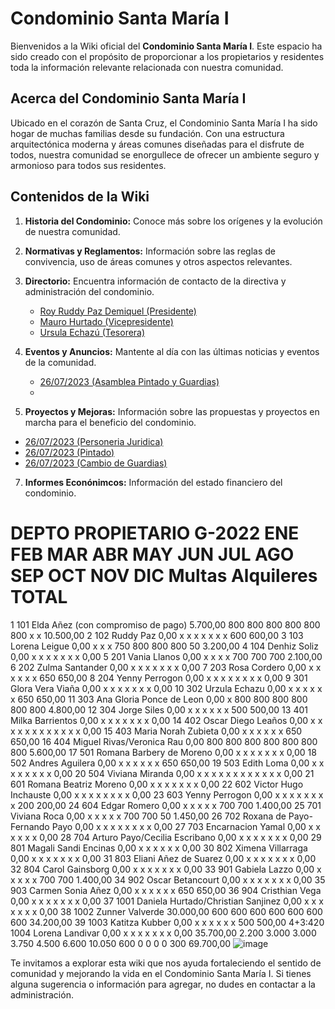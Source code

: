 # Condominio Santa María I



Bienvenidos a la Wiki oficial del **Condominio Santa María I**. Este espacio ha sido creado con el propósito de proporcionar a los propietarios y residentes toda la información relevante relacionada con nuestra comunidad.


## Acerca del Condominio Santa María I

Ubicado en el corazón de Santa Cruz, el Condominio Santa María I ha sido hogar de muchas familias desde su fundación. Con una estructura arquitectónica moderna y áreas comunes diseñadas para el disfrute de todos, nuestra comunidad se enorgullece de ofrecer un ambiente seguro y armonioso para todos sus residentes.


## Contenidos de la Wiki

1. **Historia del Condominio:** Conoce más sobre los orígenes y la evolución de nuestra comunidad.
2. **Normativas y Reglamentos:** Información sobre las reglas de convivencia, uso de áreas comunes y otros aspectos relevantes.
3. **Directorio:** Encuentra información de contacto de la directiva y administración del condominio.
    - [Roy Ruddy Paz Demiquel (Presidente)](https://github.com/Condominio-Santa-Maria/.github/wiki/Presidente)
    - [Mauro Hurtado (Vicepresidente)](https://github.com/Condominio-Santa-Maria/.github/wiki/Vicepresidente)
    - [Ursula Echazú (Tesorera)](https://github.com/Condominio-Santa-Maria/.github/wiki/Tesorero)

5. **Eventos y Anuncios:** Mantente al día con las últimas noticias y eventos de la comunidad.
    - [26/07/2023 (Asamblea Pintado y Guardias)](https://github.com/Condominio-Santa-Maria/.github/wiki/Asamblea26072023)
    - 
7. **Proyectos y Mejoras:** Información sobre las propuestas y proyectos en marcha para el beneficio del condominio.

- [26/07/2023 (Personeria Juridica)](https://github.com/Condominio-Santa-Maria/.github/wiki/PersoneriaJuridica)
- [26/07/2023 (Pintado)](https://github.com/Condominio-Santa-Maria/.github/wiki/Pintado26072023)
- [26/07/2023 (Cambio de Guardias)](https://github.com/Condominio-Santa-Maria/.github/wiki/CambioGuardias26072023)

 7. **Informes Econónimcos:** Información del estado financiero del condominio.

#	DEPTO	PROPIETARIO	G-2022	ENE	FEB	MAR	ABR	MAY	JUN	JUL	AGO	SEP	OCT	NOV	DIC	Multas Alquileres	TOTAL
1	101	Elda Añez (con compromiso de pago)	5.700,00	800	800	800	800	800	800	x	x						10.500,00
2	102	Ruddy Paz	0,00	x	x	x	x	x	x	x	600						600,00
3	103	Lorena Leigue	0,00	x	x	x	750	800	800	800						50	3.200,00
4	104	Denhiz Soliz	0,00	x	x	x	x	x	x	x							0,00
5	201	Vania Llanos	0,00	x	x	x	x	700	700	700							2.100,00
6	202	Zulma Santander	0,00	x	x	x	x	x	x	x							0,00
7	203	Rosa Cordero	0,00	x	x	x	x	x	x	650							650,00
8	204	Yenny Perrogon	0,00	x	x	x	x	x	x	x	x						0,00
9	301	Glora Vera Viaña	0,00	x	x	x	x	x	x	x							0,00
10	302	Urzula Echazu	0,00	x	x	x	x	x	x	650							650,00
11	303	Ana Gloria Ponce de Leon	0,00	x	800	800	800	800	800	800							4.800,00
12	304	Jorge Siles	0,00	x	x	x	x	x	x	500							500,00
13	401	Milka Barrientos	0,00	x	x	x	x	x	x	x							0,00
14	402	Oscar Diego Leaños	0,00	x	x	x	x	x	x	x	x	x	x	x	x		0,00
15	403	Maria Norah Zubieta	0,00	x	x	x	x	x	x	650							650,00
16	404	Miguel Rivas/Veronica Rau	0,00	800	800	800	800	800	800	800							5.600,00
17	501	Romana Barbery de Moreno	0,00	x	x	x	x	x	x	x							0,00
18	502	Andres Aguilera	0,00	x	x	x	x	x	x	650							650,00
19	503	Edith Loma	0,00	x	x	x	x	x	x	x	x						0,00
20	504	Viviana Miranda	0,00	x	x	x	x	x	x	x	x	x	x	x	x		0,00
21	601	Romana Beatriz Moreno	0,00	x	x	x	x	x	x	x							0,00
22	602	Victor Hugo Inchauste	0,00	x	x	x	x	x	x	x	x						0,00
23	603	Yenny Perrogon	0,00	x	x	x	x	x	x	x	x					200	200,00
24	604	Edgar Romero	0,00	x	x	x	x	x	700	700							1.400,00
25	701	Viviana Roca	0,00	x	x	x	x	x	700	700						50	1.450,00
26	702	Roxana de Payo- Fernando Payo	0,00	x	x	x	x	x	x	x	x						0,00
27	703	Encarnacion Yamal	0,00	x	x	x	x	x	x								0,00
28	704	Arturo Payo/Cecilia Escribano	0,00	x	x	x	x	x	x	x							0,00
29	801	Magali Sandi Encinas	0,00	x	x	x	x	x	x								0,00
30	802	Ximena Villarraga	0,00	x	x	x	x	x	x	x							0,00
31	803	Eliani Añez de Suarez	0,00	x	x	x	x	x	x	x							0,00
32	804	Carol Gainsborg	0,00	x	x	x	x	x	x	x							0,00
33	901	Gabiela Lazzo	0,00	x	x	x	x	x	700	700							1.400,00
34	902	Oscar Betancourt	0,00	x	x	x	x	x	x	x							0,00
35	903	Carmen Sonia Añez	0,00	x	x	x	x	x	x	650							650,00
36	904	Cristhian Vega	0,00	x	x	x	x	x	x	x							0,00
37	1001	Daniela Hurtado/Christian Sanjinez	0,00	x	x	x	x	x	x	x							0,00
38	1002	Zunner Valverde	30.000,00	600	600	600	600	600	600	600							34.200,00
39	1003	Katitza Kubber	0,00	x	x	x	x	x	x	500							500,00
4+3:420	1004	Lorena Landivar	0,00	x	x	x	x	x	x	x							0,00
			35.700,00	2.200	3.000	3.000	3.750	4.500	6.600	10.050	600	0	0	0	0	300	69.700,00
![image](https://github.com/Condominio-Santa-Maria/.github/assets/141468794/9345a6a1-c1b6-40b4-b0ba-06d5b6122707)


Te invitamos a explorar esta wiki que nos ayuda fortaleciendo el sentido de comunidad y mejorando la vida en el Condominio Santa María I. Si tienes alguna sugerencia o información para agregar, no dudes en contactar a la administración.


